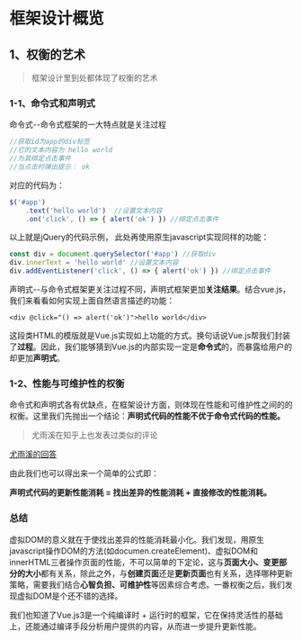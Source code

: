 # 框架设计概览

## 1、权衡的艺术

> 框架设计里到处都体现了权衡的艺术

### 1-1、命令式和声明式

命令式--命令式框架的一大特点就是关注过程

````javascript
//获取id为app的div标签
//它的文本内容为 hello world
//为其绑定点击事件
//当点击时弹出提示： ok
````

对应的代码为：

````javascript
$('#app')
	.text('hello world')  //设置文本内容
	.on('click', () => { alert('ok') }) //绑定点击事件
````

以上就是jQuery的代码示例， 此处再使用原生javascript实现同样的功能：

````javascript
const div = document.querySelector('#app') //获取div
div.innerText = 'hello world' //设置文本内容
div.addEventListener('click', () => { alert('ok') }) //绑定点击事件
````

声明式--与命令式框架更关注过程不同，声明式框架更加**关注结果**。结合vue.js，我们来看看如何实现上面自然语言描述的功能：

````vue
<div @click="() => alert('ok')">hello world</div>
````

这段类HTML的模版就是Vue.js实现如上功能的方式。换句话说Vue.js帮我们封装了**过程**。因此，我们能够猜到Vue.js的内部实现一定是**命令式**的，而暴露给用户的却更加**声明式**。

### 1-2、性能与可维护性的权衡

命令式和声明式各有优缺点，在框架设计方面，则体现在性能和可维护性之间的的权衡。这里我们先抛出一个结论：**声明式代码的性能不优于命令式代码的性能。**

> 尤雨溪在知乎上也发表过类似的评论

 [尤雨溪的回答](https://www.zhihu.com/question/31809713/answer/53544875)

由此我们也可以得出来一个简单的公式即：

**声明式代码的更新性能消耗 = 找出差异的性能消耗 + 直接修改的性能消耗。**


### 总结

虚拟DOM的意义就在于使找出差异的性能消耗最小化。我们发现，用原生javascript操作DOM的方法(如documen.createElement)、虚拟DOM和innerHTML三者操作页面的性能，不可以简单的下定论，这与**页面大小、变更部分的大小**都有关系，除此之外，与**创建页面**还是**更新页面**也有关系，选择哪种更新策略，需要我们结合**心智负担、可维护性**等因素综合考虑。一番权衡之后，我们发现虚拟DOM是个还不错的选择。
	

我们也知道了Vue.js3是一个纯编译时 + 运行时的框架，它在保持灵活性的基础上，还能通过编译手段分析用户提供的内容，从而进一步提升更新性能。

